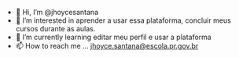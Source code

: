 - 👋 Hi, I’m @jhoycesantana
- 👀 I’m interested in aprender a usar essa plataforma, concluir meus cursos durante as aulas.
- 🌱 I’m currently learning editar meu perfil e usar a plataforma
- 📫 How to reach me ... jhoyce.santana@escola.pr.gov.br

<!---
ycesantana/jhoycesantana isjho a ✨ special ✨ repository because its `README.md` (this file) appears on your GitHub profile.
You can click the Preview link to take a look at your changes.
![](https://media.tenor.com/8rB14-4n0zcAAAAd/sunglasses-glasses.gif)
https://media.tenor.com/8rB14-4n0zcAAAAd/sunglasses-glasses.gif
